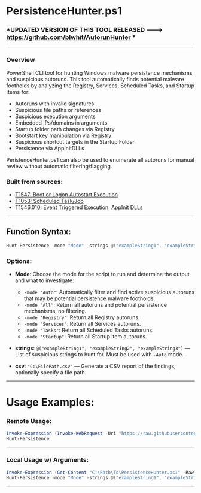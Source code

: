 # PersistenceHunter.ps1

### *UPDATED VERSION OF THIS TOOL RELEASED ---> https://github.com/blwhit/AutorunHunter *

---

### Overview
PowerShell CLI tool for hunting Windows malware persistence mechanisms and suspicious autoruns. This tool automatically finds potential malware footholds by analyzing the Registry, Services, Scheduled Tasks, and Startup Items for:

- Autoruns with invalid signatures
- Suspicious file paths or references
- Suspicious execution arguments
- Embedded IPs/domains in arguments
- Startup folder path changes via Registry
- Bootstart key manipulation via Registry
- Suspicious shortcut targets in the Startup Folder
- Persistence via AppInitDLLs

PeristenceHunter.ps1 can also be used to enumerate all autoruns for manual review without automatic filtering/flagging.

### Built from sources:
- [T1547: Boot or Logon Autostart Execution](https://attack.mitre.org/techniques/T1547/001/)
- [T1053: Scheduled Task/Job](https://attack.mitre.org/techniques/T1053/)
- [T1546.010: Event Triggered Execution: AppInit DLLs](https://attack.mitre.org/techniques/T1546/010/)
---

## Function Syntax:
```powershell
Hunt-Persistence -mode "Mode" -strings @("exampleString1", "exampleString2", "exampleString3") -csv "C:\FilePath.csv"
```

### Options:
- **Mode**: Choose the mode for the script to run and determine the output and what to investigate:
  - `-mode "Auto"`: Automatically filter and find active suspicious autoruns that may be potential persistence malware footholds.
  - `-mode "All"`: Return all autoruns and potential persistence mechanisms, no filtering.
  - `-mode "Registry"`: Return all Registry autoruns.
  - `-mode "Services"`: Return all Services autoruns.
  - `-mode "Tasks"`: Return all Scheduled Tasks autoruns.
  - `-mode "Startup"`: Return all Startup item autoruns.

- **strings**: `@("exampleString1", "exampleString2", "exampleString3")` — List of suspicious strings to hunt for. Must be used with `-Auto` mode.
- **csv**: `"C:\FilePath.csv"` — Generate a CSV report of the findings, optionally specify a file path.

---
# Usage Examples: 

### Remote Usage:
```powershell
Invoke-Expression (Invoke-WebRequest -Uri "https://raw.githubusercontent.com/blwhit/PersistenceHunter/refs/heads/main/PersistenceHunter.ps1" -UseBasicP).Content;
Hunt-Persistence
```

---

### Local Usage w/ Arguments:
```powershell
Invoke-Expression (Get-Content "C:\Path\To\PersistenceHunter.ps1" -Raw);
Hunt-Persistence -mode "Mode" -strings @("exampleString1", "exampleString2", "exampleString3") -csv "C:\FilePath.csv"
```

---
